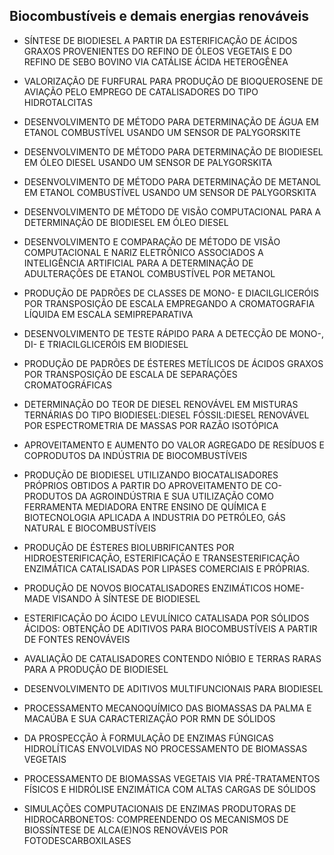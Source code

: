 
##  Biocombustíveis e demais energias renováveis

- SÍNTESE DE BIODIESEL A PARTIR DA ESTERIFICAÇÃO DE ÁCIDOS GRAXOS  PROVENIENTES DO REFINO DE ÓLEOS VEGETAIS E DO REFINO DE SEBO BOVINO VIA CATÁLISE ÁCIDA HETEROGÊNEA

- VALORIZAÇÃO DE FURFURAL PARA PRODUÇÃO DE BIOQUEROSENE DE AVIAÇÃO PELO EMPREGO DE CATALISADORES DO TIPO HIDROTALCITAS

- DESENVOLVIMENTO DE MÉTODO PARA DETERMINAÇÃO DE ÁGUA EM ETANOL COMBUSTÍVEL USANDO UM SENSOR DE PALYGORSKITE

- DESENVOLVIMENTO DE MÉTODO PARA DETERMINAÇÃO DE BIODIESEL EM ÓLEO DIESEL USANDO UM SENSOR DE PALYGORSKITA

- DESENVOLVIMENTO DE MÉTODO PARA DETERMINAÇÃO DE METANOL EM ETANOL COMBUSTÍVEL USANDO UM SENSOR DE PALYGORSKITA

- DESENVOLVIMENTO DE MÉTODO DE VISÃO COMPUTACIONAL PARA A DETERMINAÇÃO DE BIODIESEL EM ÓLEO DIESEL

- DESENVOLVIMENTO E COMPARAÇÃO DE MÉTODO DE VISÃO COMPUTACIONAL E NARIZ ELETRÔNICO ASSOCIADOS A INTELIGÊNCIA ARTIFICIAL PARA A DETERMINAÇÃO DE ADULTERAÇÕES DE ETANOL COMBUSTÍVEL POR METANOL

- PRODUÇÃO DE PADRÕES DE CLASSES DE MONO- E DIACILGLICERÓIS POR TRANSPOSIÇÃO DE ESCALA EMPREGANDO A CROMATOGRAFIA LÍQUIDA EM ESCALA SEMIPREPARATIVA

- DESENVOLVIMENTO DE TESTE RÁPIDO PARA A DETECÇÃO DE MONO-, DI- E TRIACILGLICERÓIS EM BIODIESEL

- PRODUÇÃO DE PADRÕES DE ÉSTERES METÍLICOS DE ÁCIDOS GRAXOS POR TRANSPOSIÇÃO DE ESCALA DE SEPARAÇÕES CROMATOGRÁFICAS

- DETERMINAÇÃO DO TEOR DE DIESEL RENOVÁVEL EM MISTURAS  TERNÁRIAS DO TIPO BIODIESEL:DIESEL FÓSSIL:DIESEL RENOVÁVEL POR ESPECTROMETRIA DE MASSAS POR RAZÃO ISOTÓPICA

- APROVEITAMENTO E AUMENTO DO VALOR AGREGADO DE RESÍDUOS E COPRODUTOS DA INDÚSTRIA DE BIOCOMBUSTÍVEIS

- PRODUÇÃO DE BIODIESEL UTILIZANDO BIOCATALISADORES PRÓPRIOS OBTIDOS A PARTIR DO APROVEITAMENTO DE CO-PRODUTOS DA AGROINDÚSTRIA E SUA UTILIZAÇÃO COMO FERRAMENTA MEDIADORA ENTRE ENSINO DE QUÍMICA E BIOTECNOLOGIA APLICADA A INDUSTRIA DO PETRÓLEO, GÁS NATURAL E BIOCOMBUSTÍVEIS

- PRODUÇÃO DE ÉSTERES BIOLUBRIFICANTES POR HIDROESTERIFICAÇÃO, ESTERIFICAÇÃO E TRANSESTERIFICAÇÃO ENZIMÁTICA CATALISADAS POR LIPASES COMERCIAIS E PRÓPRIAS.

- PRODUÇÃO DE NOVOS BIOCATALISADORES ENZIMÁTICOS HOME-MADE VISANDO À SÍNTESE DE BIODIESEL

- ESTERIFICAÇÃO DO ÁCIDO LEVULÍNICO CATALISADA POR SÓLIDOS ÁCIDOS: OBTENÇÃO DE ADITIVOS PARA BIOCOMBUSTÍVEIS A PARTIR DE FONTES RENOVÁVEIS

- AVALIAÇÃO DE CATALISADORES CONTENDO NIÓBIO E TERRAS RARAS PARA A PRODUÇÃO DE BIODIESEL

- DESENVOLVIMENTO DE ADITIVOS MULTIFUNCIONAIS PARA BIODIESEL

- PROCESSAMENTO MECANOQUÍMICO DAS BIOMASSAS DA PALMA E MACAÚBA E SUA CARACTERIZAÇÃO POR RMN DE SÓLIDOS

- DA PROSPECÇÃO À FORMULAÇÃO DE ENZIMAS FÚNGICAS HIDROLÍTICAS ENVOLVIDAS NO PROCESSAMENTO DE BIOMASSAS VEGETAIS

- PROCESSAMENTO DE BIOMASSAS VEGETAIS VIA PRÉ-TRATAMENTOS FÍSICOS E HIDRÓLISE ENZIMÁTICA COM ALTAS CARGAS DE SÓLIDOS

- SIMULAÇÕES COMPUTACIONAIS DE ENZIMAS PRODUTORAS DE HIDROCARBONETOS: COMPREENDENDO OS MECANISMOS DE BIOSSÍNTESE DE ALCA(E)NOS RENOVÁVEIS POR FOTODESCARBOXILASES
